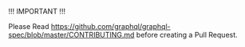 !!! IMPORTANT !!!

Please Read https://github.com/graphql/graphql-spec/blob/master/CONTRIBUTING.md before creating a Pull Request.
